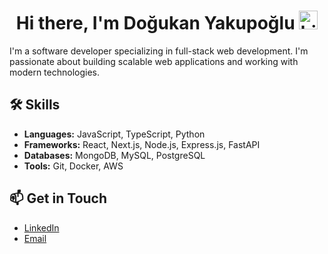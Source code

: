<h1 align="center">Hi there, I'm Doğukan Yakupoğlu   <img src="https://user-images.githubusercontent.com/1303154/88677602-1635ba80-d120-11ea-84d8-d263ba5fc3c0.gif" height="30px" width="30px" alt="hi"></h1>

I'm a software developer specializing in full-stack web development. I'm passionate about building scalable web applications and working with modern technologies.

## 🛠️ Skills

- **Languages:** JavaScript, TypeScript, Python
- **Frameworks:** React, Next.js, Node.js, Express.js, FastAPI
- **Databases:** MongoDB, MySQL, PostgreSQL
- **Tools:** Git, Docker, AWS

## 📫 Get in Touch

- [LinkedIn](https://www.linkedin.com/in/dogukan-bekir-yakupoglu/)
- [Email](mailto:dogukan.yakupoglu@gmail.com)
